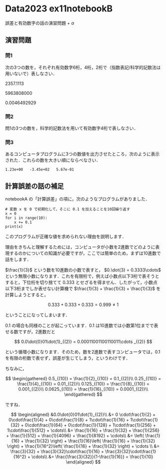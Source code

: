 # Data2023 ex11notebookB

誤差と有効数字の話の演習問題 + $\alpha$

## 演習問題

### 問1

次の3つの数を，それぞれ有効数字6桁，4桁，2桁で（指数表記/科学的記数法は用いないで）表しなさい．

2357.1113

5963808000

0.0046492929

### 問2

問1の3つの数を，科学的記数法を用いて有効数字4桁で表しなさい．

### 問3

あるコンピュータプログラムに3つの数値を出力させたところ，次のように表示された．これらの数を大きい順にならべなさい．

```
1.23e+00   -3.45e+02   5.67e-01
```

## 計算誤差の話の補足

notebookA の「計算誤差」の項に，次のようなプログラムがありました．
```
# 変数 x を 0 で初期化して，そこに 0.1 を加えることを10回繰り返す
x = 0
for i in range(10):
    x += 0.1
print(x)
```
このプログラムが正確な値を求められない理由を説明します．

理由をきちんと理解するためには，コンピュータが小数を2進数でどのように表現するのかについての知識が必要ですが，ここでは簡単のため，まずは10進数で話をします．

$\frac{1}{3}$ という数を10進数の小数で表すと， $0.\dot{3} = 0.3333\cdots$ という無限小数になります．これを有限桁で，例えば小数点以下3桁で表そうとすると，下位桁を切り捨てて $0.333$ とせざるを得ません．したがって，小数点以下3桁までしか表せない計算機で $\frac{1}{3} + \frac{1}{3} + \frac{1}{3}$ を計算しようとすると，

$$
0.333 + 0.333 + 0.333 = 0.999 \ne 1
$$

ということになってしまいます．

$0.1$ の場合も同様のことが起こっています．$0.1$ は10進数では小数第1位までで表せる数ですが，2進数だと 

$$
0.0\dot{0}01\dot{1}_{(2)} = 0.00011001100110011\cdots _{(2)}
$$

という循環小数になります．そのため，数を2進数で表すコンピュータでは，$0.1$ を有限の桁数で表せず，誤差が生じてしまう，というわけです．

ちなみに，

$$
\begin{gathered}
0.5_{(10)} = \frac{1}{2}_{(10)} = 0.1_{(2)}\\
0.25_{(10)} = \frac{1}{4}_{(10)} = 0.01_{(2)}\\
0.125_{(10)} = \frac{1}{8}_{(10)} = 0.001_{(2)}\\
0.0625_{(10)} = \frac{1}{16}_{(10)} = 0.0001_{(2)}\\
\end{gathered}
$$

ですね．

$$
\begin{aligned}
&0.0\dot{0}01\dot{1}_{(2)}\\
 &= 0 \cdot\frac{1}{2} + 0\cdot\frac{1}{4} + 0\cdot\frac{1}{8} + 1\cdot\frac{1}{16} + 1\cdot\frac{1}{32} + 0\cdot\frac{1}{64} + 0\cdot\frac{1}{128} + 1\cdot\frac{1}{256} + 1\cdot\frac{1}{512} + \cdots\\
&= \frac{1}{16} + \frac{1}{32} + \frac{1}{256} + \frac{1}{512} + \frac{1}{4096} + \frac{1}{8192} + \cdots\\
&= \left( \frac{1}{16} + \frac{1}{32} \right) + \frac{1}{16}\left( \frac{1}{16} + \frac{1}{32} \right) + \frac{1}{16^2}\left( \frac{1}{16} + \frac{1}{32} \right) + \cdots \\
&= \frac{3}{32} + \frac{3}{32}\cdot\frac{1}{16} + \frac{3}{32}\cdot\frac{1}{16^2} + \cdots\\
&= \frac{\frac{3}{32}}{1-\frac{1}{16}} = \frac{1}{10}
\end{aligned}
$$